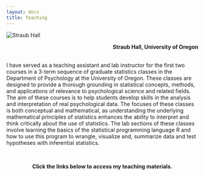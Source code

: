```yaml
---
layout: docs
title: Teaching
---
```


![Straub Hall](/img/straub_hall.jpg)
<div style="text-align: right"> <b>Straub Hall, University of Oregon</b> </div>

<br>

I have served as a teaching assistant and lab instructor for the first two courses in a 3-term sequence of graduate statistics classes in the Department of Psychology at the University of Oregon. These classes are designed to provide a thorough grounding in statistical concepts, methods, and applications of relevance to psychological science and related fields. The aim of these courses is to help students develop skills in the analysis and interpretation of real psychological data. The focuses of these classes is both conceptual and mathematical, as understanding the underlying mathematical principles of statistics enhances the ability to interpret and think critically about the use of statistics. The lab sections of these classes involve learning the basics of the statistical programming language R and how to use this program to wrangle, visualize and, summarize data and test hypotheses with inferential statistics. 

<br>

<center>

**Click the links below to access my teaching materials.**

</center>

<br>